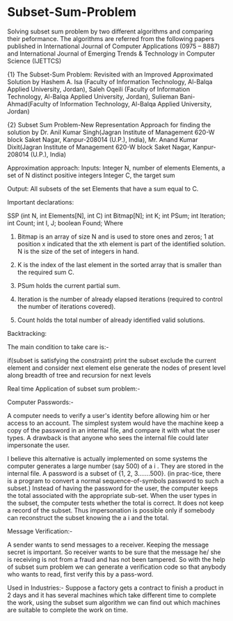 # Subset-Sum-Problem
Solving subset sum problem by two different algorithms and comparing their peformance.
The algorithms are referred from the following papers published in International Journal of Computer Applications (0975 – 8887) and International Journal of Emerging Trends & Technology in Computer Science (IJETTCS)

{1} The Subset-Sum Problem: Revisited with an Improved Approximated Solution by Hashem A. Isa (Faculty of Information Technology, Al-Balqa Applied University, Jordan), Saleh Oqeili (Faculty of Information Technology, Al-Balqa Applied University, Jordan), Sulieman Bani-Ahmad(Faculty of Information Technology, Al-Balqa Applied University, Jordan)

{2} Subset Sum Problem-New Representation Approach for finding the solution by Dr. Anil Kumar Singh(Jagran Institute of Management 620-W block Saket Nagar, Kanpur-208014 (U.P.), India), Mr. Anand Kumar Dixit(Jagran Institute of Management 620-W block Saket Nagar, Kanpur-208014 (U.P.), India)

Approximation approach:
Inputs:
Integer N, number of elements Elements, a set of N distinct positive integers Integer C, the target sum 

Output:
All subsets of the set Elements that have a sum equal to C. 

Important declarations:

SSP (int N, int Elements[N], int C) int Bitmap[N]; int K; int PSum; int Iteration; int Count; int I, J; boolean Found; 
Where

1. Bitmap is an array of size N and is used to store ones and zeros; 1 at position x indicated that the xth element is part of the identified solution. N is the size of the set of integers in hand.

2. K is the index of the last element in the sorted array that is smaller than the required sum C.

3. PSum holds the current partial sum.

4. Iteration is the number of already elapsed iterations (required to control the number of iterations covered).

5. Count holds the total number of already identified valid solutions.

Backtracking:

The main condition to take care is:-

if(subset is satisfying the constraint) 
  print the subset exclude the current element and consider next element 
else 
  generate the nodes of present level along breadth of tree and recursion for next levels
  
Real time Application of subset sum problem:-

Computer Passwords:-

A computer needs to verify a user's identity before allowing him or her access to an account. The simplest system would have the machine keep a copy of the password in an internal file, and compare it with what the user types. A drawback is that anyone who sees the internal file could later impersonate the user.

I believe this alternative is actually implemented on some systems the computer generates a large number (say 500) of a i . They are stored in the internal file. A password is a subset of {1, 2, 3…….500}. (in prac-tice, there is a program to convert a normal sequence-of-symbols password to such a subset.) Instead of having the password for the user, the computer keeps the total associated with the appropriate sub-set. When the user types in the subset, the computer tests whether the total is correct. It does not keep a record of the subset. Thus impersonation is possible only if somebody can reconstruct the subset knowing the a i and the total.

Message Verification:-

A sender wants to send messages to a receiver. Keeping the message secret is important. So receiver wants to be sure that the message he/ she is receiving is not from a fraud and has not been tampered. So with the help of subset sum problem we can generate a verification code so that anybody who wants to read, first verify this by a pass-word.

Used in Industries:- Suppose a factory gets a contract to finish a product in 2 days and it has several machines which take different time to complete the work, using the subset sum algorithm we can find out which machines are suitable to complete the work on time.
